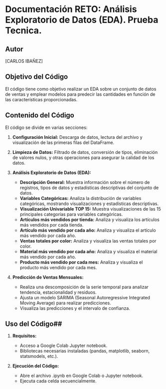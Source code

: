 # Documentación RETO: Análisis Exploratorio de Datos (EDA). Prueba Tecnica.
## Autor
[CARLOS IBAÑEZ]


## Objetivo del Código
El código tiene como objetivo realizar un EDA sobre un conjunto de datos de ventas y emplear modelos para predecir las cantidades en función de las características proporcionadas.

## Contenido del Código
El código se divide en varias secciones:

1. **Configuración Inicial:** Descarga de datos, lectura del archivo y visualización de las primeras filas del DataFrame.

2. **Limpieza de Datos:** Filtrado de datos, conversión de tipos, eliminación de valores nulos, y otras operaciones para asegurar la calidad de los datos.

3. **Análisis Exploratorio de Datos (EDA):**
   - **Descripción General:** Muestra información sobre el número de registros, tipos de datos y estadísticas descriptivas del conjunto de datos.
   - **Variables Categóricas:** Analiza la distribución de variables categóricas, mostrando visualizaciones y estadísticas descriptivas.
   - **Visualización Univariable TOP 15:** Muestra visualizaciones de las 15 principales categorías para variables categóricas.
   - **Artículos más vendidos por tienda:** Analiza y visualiza los artículos más vendidos por cada tienda.
   - **Artículo más vendido por cada año:** Analiza y visualiza el artículo más vendido por cada año.
   - **Ventas totales por color:** Analiza y visualiza las ventas totales por color.
   - **Material más vendido por cada año:** Analiza y visualiza el material más vendido por cada año.
   - **Producto más vendido por cada mes:** Analiza y visualiza el producto más vendido por cada mes.

4. **Predicción de Ventas Mensuales:**
   - Realiza una descomposición de la serie temporal para analizar tendencia, estacionalidad y residuos.
   - Ajusta un modelo SARIMA (Seasonal Autoregressive Integrated Moving Average) para realizar predicciones.
   - Visualiza las predicciones y el intervalo de confianza.

## Uso del Código## 
1. **Requisitos:**
   - Acceso a Google Colab Jupyter notebook.
   - Bibliotecas necesarias instaladas (pandas, matplotlib, seaborn, statsmodels, etc.).

2. **Ejecución del Código:**
   - Abre el archivo .ipynb en Google Colab o Jupyter notebook.
   - Ejecuta cada celda secuencialmente.
 
